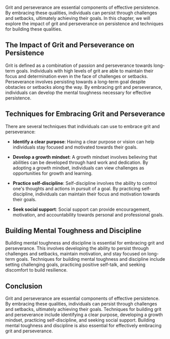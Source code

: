 
Grit and perseverance are essential components of effective persistence. By embracing these qualities, individuals can persist through challenges and setbacks, ultimately achieving their goals. In this chapter, we will explore the impact of grit and perseverance on persistence and techniques for building these qualities.

The Impact of Grit and Perseverance on Persistence
--------------------------------------------------

Grit is defined as a combination of passion and perseverance towards long-term goals. Individuals with high levels of grit are able to maintain their focus and determination even in the face of challenges or setbacks. Perseverance involves persisting towards a long-term goal despite obstacles or setbacks along the way. By embracing grit and perseverance, individuals can develop the mental toughness necessary for effective persistence.

Techniques for Embracing Grit and Perseverance
----------------------------------------------

There are several techniques that individuals can use to embrace grit and perseverance:

* **Identify a clear purpose**: Having a clear purpose or vision can help individuals stay focused and motivated towards their goals.

* **Develop a growth mindset**: A growth mindset involves believing that abilities can be developed through hard work and dedication. By adopting a growth mindset, individuals can view challenges as opportunities for growth and learning.

* **Practice self-discipline**: Self-discipline involves the ability to control one's thoughts and actions in pursuit of a goal. By practicing self-discipline, individuals can maintain their focus and motivation towards their goals.

* **Seek social support**: Social support can provide encouragement, motivation, and accountability towards personal and professional goals.

Building Mental Toughness and Discipline
----------------------------------------

Building mental toughness and discipline is essential for embracing grit and perseverance. This involves developing the ability to persist through challenges and setbacks, maintain motivation, and stay focused on long-term goals. Techniques for building mental toughness and discipline include setting challenging goals, practicing positive self-talk, and seeking discomfort to build resilience.

Conclusion
----------

Grit and perseverance are essential components of effective persistence. By embracing these qualities, individuals can persist through challenges and setbacks, ultimately achieving their goals. Techniques for building grit and perseverance include identifying a clear purpose, developing a growth mindset, practicing self-discipline, and seeking social support. Building mental toughness and discipline is also essential for effectively embracing grit and perseverance.
